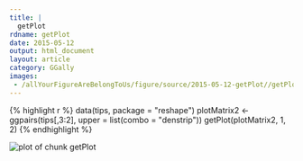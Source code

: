 ```yaml
---
title: |
  getPlot
rdname: getPlot
date: 2015-05-12
output: html_document
layout: article
category: GGally
images:
 - /allYourFigureAreBelongToUs/figure/source/2015-05-12-getPlot//getPlot-1.png
---
```





{% highlight r %}
data(tips, package = "reshape")
 plotMatrix2 <- ggpairs(tips[,3:2], upper = list(combo = "denstrip"))
 getPlot(plotMatrix2, 1, 2)
{% endhighlight %}

![plot of chunk getPlot](/allYourFigureAreBelongToUs/figure/source/2015-05-12-getPlot/getPlot-1.png) 